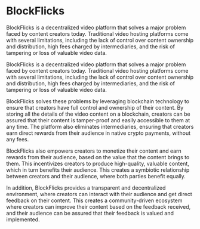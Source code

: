 # BlockFlicks
BlockFlicks is a decentralized video platform that solves a major problem faced by content creators today. Traditional video hosting platforms come with several limitations, including the lack of control over content ownership and distribution, high fees charged by intermediaries, and the risk of tampering or loss of valuable video data.


BlockFlicks is a decentralized video platform that solves a major problem faced by content creators today. Traditional video hosting platforms come with several limitations, including the lack of control over content ownership and distribution, high fees charged by intermediaries, and the risk of tampering or loss of valuable video data.

BlockFlicks solves these problems by leveraging blockchain technology to ensure that creators have full control and ownership of their content. By storing all the details of the video content on a blockchain, creators can be assured that their content is tamper-proof and easily accessible to them at any time. The platform also eliminates intermediaries, ensuring that creators earn direct rewards from their audience in native crypto payments, without any fees.

BlockFlicks also empowers creators to monetize their content and earn rewards from their audience, based on the value that the content brings to them. This incentivizes creators to produce high-quality, valuable content, which in turn benefits their audience. This creates a symbiotic relationship between creators and their audience, where both parties benefit equally.

In addition, BlockFlicks provides a transparent and decentralized environment, where creators can interact with their audience and get direct feedback on their content. This creates a community-driven ecosystem where creators can improve their content based on the feedback received, and their audience can be assured that their feedback is valued and implemented.
